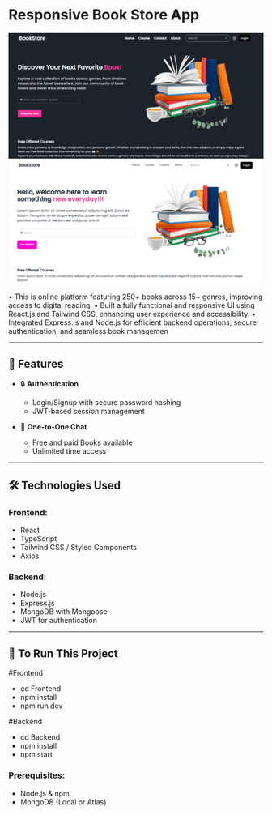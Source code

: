 # Responsive Book Store App

<img src="https://github.com/VishalRaj20/BookStoreApp/blob/b96efe98c7652104593889af2c9dc504c69880b7/Frontend/public/BookStore%20DarkMode.png" alt="Book Store App Ui Preview" />
<img src="https://github.com/VishalRaj20/BookStoreApp/blob/b96efe98c7652104593889af2c9dc504c69880b7/Frontend/public/bookstore.png" alt="Book Store App DarkMode UI Preview" />

• This is online platform featuring 250+ books across 15+ genres, improving access to digital reading.
• Built a fully functional and responsive UI using React.js and Tailwind CSS, enhancing user experience and accessibility.
• Integrated Express.js and Node.js for efficient backend operations, secure authentication, and seamless book managemen

---

## 🚀 Features

- 🔒 **Authentication**
  - Login/Signup with secure password hashing
  - JWT-based session management

- 💬 **One-to-One Chat**
  - Free and paid Books available 
  - Unlimited time access
    
---

## 🛠️ Technologies Used

### Frontend:
- React
- TypeScript
- Tailwind CSS / Styled Components
- Axios

### Backend:
- Node.js
- Express.js
- MongoDB with Mongoose
- JWT for authentication

---

## 🧪 To Run This Project

#Frontend
- cd Frontend
- npm install
- npm run dev

#Backend
- cd Backend
- npm install
- npm start


### Prerequisites:
- Node.js & npm
- MongoDB (Local or Atlas)

